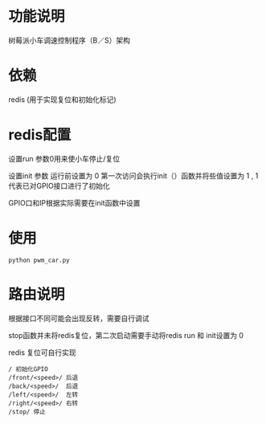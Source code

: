 # 功能说明

树莓派小车调速控制程序（B／S）架构

# 依赖

redis (用于实现复位和初始化标记)

# redis配置

设置run 参数0用来使小车停止/复位

设置init 参数 运行前设置为 0 第一次访问会执行init（）函数并将些值设置为 1 , 1代表已对GPIO接口进行了初始化 

GPIO口和IP根据实际需要在init函数中设置

# 使用
```
python pwm_car.py
```
# 路由说明
根据接口不同可能会出现反转，需要自行调试

stop函数并未将redis复位，第二次启动需要手动将redis run 和 init设置为 0

redis 复位可自行实现
```
/ 初始化GPIO
/front/<speed>/ 后退
/back/<speed>/  后退
/left/<speed>/  左转
/right/<speed>/ 右转
/stop/ 停止
```

